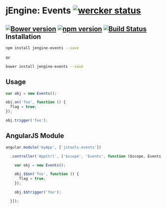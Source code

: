 jEngine: Events [![wercker status](https://app.wercker.com/status/54d5da14c71194ac8b5a8b1828a61ce3/s "wercker status")](https://app.wercker.com/project/bykey/54d5da14c71194ac8b5a8b1828a61ce3)
===============
[![Bower version](https://badge.fury.io/bo/jengine-events.svg)](http://badge.fury.io/bo/jengine-events)
[![npm version](https://badge.fury.io/js/jengine-events.svg)](http://badge.fury.io/js/jengine-events)
[![Build Status](https://travis-ci.org/jstools/events.svg?branch=master)](https://travis-ci.org/jstools/events)
Installation
------------
``` sh
npm install jengine-events --save
```
or
``` sh
bower install jengine-events --save
```
Usage
-----
``` js
var obj = new Events();

obj.on('foo', function () {
  flag = true;
});

obj.trigger('foo');
```
AngularJS Module
----------------
``` js
angular.module('myApp', ['jstools.events'])

  .controller('AppCtrl', ['$scope', 'Events', function ($scope, Events) {

    var obj = new Events();

    obj.$$on('foo', function () {
      flag = true;
    });

    obj.$$trigger('foo');

  }]);

```
